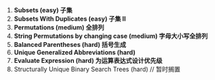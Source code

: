 1. **Subsets (easy) 子集**
2. **Subsets With Duplicates (easy) 子集 II**
3. **Permutations (medium) 全排列**
4. **String Permutations by changing case (medium) 字母大小写全排列**
5. **Balanced Parentheses (hard) 括号生成**
6. **Unique Generalized Abbreviations (hard)**
7. **Evaluate Expression (hard) 为运算表达式设计优先级**
8. Structurally Unique Binary Search Trees (hard)
// 暂时搁置
